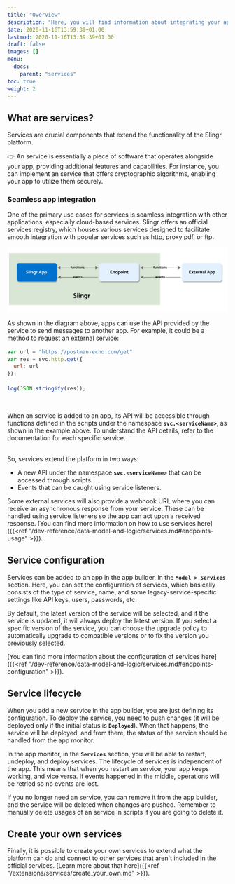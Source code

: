 ```yaml
---
title: "Overview"
description: "Here, you will find information about integrating your apps with other applications and extending the platform's features."
date: 2020-11-16T13:59:39+01:00
lastmod: 2020-11-16T13:59:39+01:00
draft: false
images: []
menu:
  docs:
    parent: "services"
toc: true
weight: 2
---
```


## **What are services?**

Services are crucial components that extend the functionality of the Slingr platform.

👉 An service is essentially a piece of software that operates alongside your app, providing additional features and capabilities.  For instance, you can implement an service that offers cryptographic algorithms, enabling your app to utilize them securely.

### Seamless app integration

One of the primary use cases for services is seamless integration with other applications, especially cloud-based services. Slingr offers an official services registry, which houses various services designed to facilitate smooth integration with popular services such as http, proxy pdf, or ftp.

![services overview](/images/vendor/extending/endpoints-overview.png)

As shown in the diagram above, apps can use the API provided by the service to send messages to another app. For example, it could be a method to request an external service:

```js
var url = "https://postman-echo.com/get"
var res = svc.http.get({
  url: url
});

log(JSON.stringify(res));
```
<br>

When an service is added to an app, its API will be accessible through functions defined in the scripts under the namespace **`svc.<serviceName>`**, as shown in the example above. To understand the API details, refer to the documentation for each specific service.

<br>
So, services extend the platform in two ways:

- A new API under the namespace **`svc.<serviceName>`** that can be accessed through scripts.
- Events that can be caught using service listeners.

Some external services will also provide a webhook URL where you can receive an asynchronous response from your service.
These can be handled using service listeners so the app can act upon a received response.
[You can find more information on how to use services here]({{<ref "/dev-reference/data-model-and-logic/services.md#endpoints-usage" >}}).

## **Service configuration**

Services can be added to an app in the app builder, in the **`Model > Services`** section. Here, you can
set the configuration of services, which basically consists of the type of service, name, and some
legacy-service-specific settings like API keys, users, passwords, etc.

By default, the latest version of the service will be selected, and if the service is updated, it will always deploy the latest version. If you select a specific version of the service, you can choose the upgrade policy to automatically upgrade to compatible versions or to fix the version you previously selected.

[You can find more information about the configuration of services here]({{<ref "/dev-reference/data-model-and-logic/services.md#endpoints-configuration" >}}).

## **Service lifecycle**

When you add a new service in the app builder, you are just defining its configuration. To deploy
the service, you need to push changes (it will be deployed only if the initial status is **`Deployed`**). When
that happens, the service will be deployed, and from there, the status of the service should be handled
from the app monitor.

In the app monitor, in the **`Services`** section, you will be able to restart, undeploy, and deploy services.
The lifecycle of services is independent of the app. This means that when you restart an service, your
app keeps working, and vice versa. If events happened in the middle, operations will be retried
so no events are lost.

If you no longer need an service, you can remove it from the app builder, and the service will be
deleted when changes are pushed. Remember to manually delete usages of an service in scripts if you are going
to delete it.

## **Create your own services**

Finally, it is possible to create your own services to extend what the platform can do and connect
to other services that aren't included in the official services. [Learn more about that
here]({{<ref "/extensions/services/create_your_own.md" >}}).

